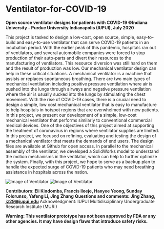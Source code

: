 # Ventilator-for-COVID-19

**Open source ventilator designs for patients with COVID-19 ©Indiana University - Purdue University Indianapolis (IUPUI), July 2020**

This project is tasked to design a low-cost, open source, simple, easy-to-build and easy-to-use ventilator that can serve COVID-19 patients in an incubation period. With the earlier peak of this pandemic, hospitals ran out of ventilators, and several automobile companies were forced to stop production of their auto-parts and divert their resources to the manufacturing of ventilators. This resource diversion was still hard on them and the result of production was low. Our mechanical ventilator design can help in these critical situations.
A mechanical ventilator is a machine that assists or replaces spontaneous breathing. There are two main types of mechanical ventilation including positive pressure ventilation where air is pushed into the lungs through airways and negative pressure ventilation where the air is usually sucked into the lungs by stimulating the chest movement. With the rise of COVID-19 cases, there is a crucial need to design a simple, low cost mechanical ventilator that is easy to manufacture to help hospitals in hotspot regions that are overwhelmed with new patients. In this project, we present our development of a simple, low-cost mechanical ventilator that performs similarly to conventional commercial medical devices. One of the objectives of this project aimed at supporting the treatment of coronavirus in regions where ventilator supplies are limited. In this project, we focused on refining, evaluating and testing the design of a mechanical ventilator that meets the demands of end users. The design files are available at Github for open access. In parallel to the mechanical assembly of the ventilator, we developed a SolidWorks model to understand the motion mechanisms in the ventilator, which can help to further optimize the system. Finally, with this project, we hope to serve as a backup plan to handle the expected surge of COVID-19 patients who may need breathing assistance in hospitals across the nation.

![Image of Ventilator](https://github.com/jzhang73/Ventilator-for-COVID-19/blob/master/Ventilator_anmimations_photos/01Full-Physical-assembly.gif)
![Image of Ventilator](https://github.com/jzhang73/Ventilator-for-COVID-19/blob/master/Ventilator_anmimations_photos/Ventilator-CAD-model-animation.gif)

**Contributors: Eli Kindomba, Francis Iloeje, Haoyee Yeong, Sunday Folorunso, Yafeng Li, Jing Zhang**
**Questions and comments: Jing Zhang, jz29@iupui.edu**
Acknowledgment: IUPUI Multidisciplinary Undergraduate Research Institute (MURI)

**Warning: This ventilator prototype has not been approved by FDA or any other agencies. It may have design flaws that introduce safety risks.**
